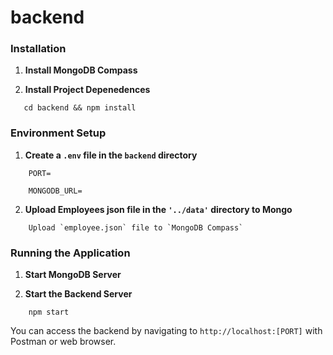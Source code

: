 # backend

### Installation

1. **Install MongoDB Compass**

2. **Install Project Depenedences**
```
   cd backend && npm install
```


### Environment Setup

1. **Create a `.env` file in  the `backend` directory**


```
    PORT=

    MONGODB_URL=
```


2. **Upload Employees json file  in the `'../data'`  directory to Mongo**
```
    Upload `employee.json` file to `MongoDB Compass`
```


### Running the Application

1. **Start MongoDB Server**


2. **Start the Backend Server**
```
    npm start
```

 You can access the backend by navigating to `http://localhost:[PORT]` with Postman or web browser.
